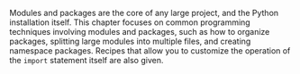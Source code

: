Modules and packages are the core of any large project, and the Python installation itself. This chapter focuses on common programming techniques involving modules and packages, such as how to organize packages, splitting large modules into multiple files, and creating namespace packages. Recipes that allow you to customize the operation of the `import` statement itself are also given.